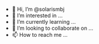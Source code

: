 - 👋 Hi, I’m @solarismbj
- 👀 I’m interested in ...
- 🌱 I’m currently learning ...
- 💞️ I’m looking to collaborate on ...
- 📫 How to reach me ...

<!---
solarismbj/solarismbj is a ✨ special ✨ repository because its `README.md` (this file) appears on your GitHub profile.
You can click the Preview link to take a look at your changes.
--->
